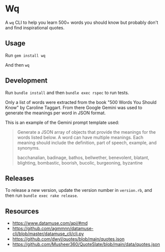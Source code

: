 # Wq

A `wq` CLI to help you learn 500+ words you should know but probably don't and find inspirational quotes.

## Usage

Run `gem install wq`

And then `wq`

## Development

Run `bundle install` and then `bundle exec rspec` to run tests.

Only a list of words were extracted from the book "500 Words You Should Know" by Caroline Taggart. From there Google Gemini was used to generate the meanings per word in JSON format.

This is an example of the Gemini prompt template used:
> Generate a JSON array of objects that provide the meanings for the words listed below. A word can have multiple meanings. Each meaning should include the definition, part of speech, example, and synonyms.
>
> bacchanalian, badinage, bathos, bellwether, benevolent, blatant, blighting, bombastic, boorish, bucolic, burgeoning, byzantine

## Releases

To release a new version, update the version number in `version.rb`, and then run `bundle exec rake release`.

## Resources

- https://www.datamuse.com/api/#md
- https://github.com/agmmnn/datamuse-cli/blob/master/datamuse_cli/cli.py
- https://github.com/dwyl/quotes/blob/main/quotes.json
- https://github.com/Musheer360/QuoteSlate/blob/main/data/quotes.json
